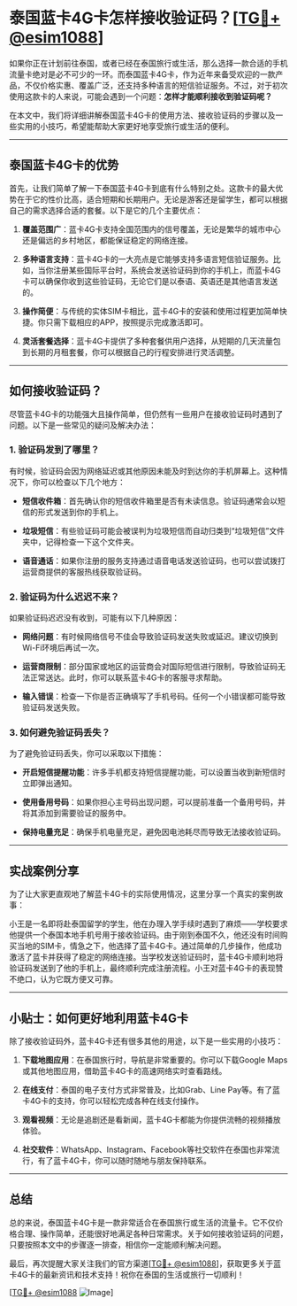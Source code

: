 # 泰国蓝卡4G卡怎样接收验证码？[[TG💪+ @esim1088](https://t.me/s/esim1088)]

如果你正在计划前往泰国，或者已经在泰国旅行或生活，那么选择一款合适的手机流量卡绝对是必不可少的一环。而泰国蓝卡4G卡，作为近年来备受欢迎的一款产品，不仅价格实惠、覆盖广泛，还支持多种语言的短信验证服务。不过，对于初次使用这款卡的人来说，可能会遇到一个问题：**怎样才能顺利接收到验证码呢？**

在本文中，我们将详细讲解泰国蓝卡4G卡的使用方法、接收验证码的步骤以及一些实用的小技巧，希望能帮助大家更好地享受旅行或生活的便利。

---

## 泰国蓝卡4G卡的优势

首先，让我们简单了解一下泰国蓝卡4G卡到底有什么特别之处。这款卡的最大优势在于它的性价比高，适合短期和长期用户。无论是游客还是留学生，都可以根据自己的需求选择合适的套餐。以下是它的几个主要优点：

1. **覆盖范围广**：蓝卡4G卡支持全国范围内的信号覆盖，无论是繁华的城市中心还是偏远的乡村地区，都能保证稳定的网络连接。
   
2. **多种语言支持**：蓝卡4G卡的一大亮点是它能够支持多语言短信验证服务。比如，当你注册某些国际平台时，系统会发送验证码到你的手机上，而蓝卡4G卡可以确保你收到这些验证码，无论它们是以泰语、英语还是其他语言发送的。

3. **操作简便**：与传统的实体SIM卡相比，蓝卡4G卡的安装和使用过程更加简单快捷。你只需下载相应的APP，按照提示完成激活即可。

4. **灵活套餐选择**：蓝卡4G卡提供了多种套餐供用户选择，从短期的几天流量包到长期的月租套餐，你可以根据自己的行程安排进行灵活调整。

---

## 如何接收验证码？

尽管蓝卡4G卡的功能强大且操作简单，但仍然有一些用户在接收验证码时遇到了问题。以下是一些常见的疑问及解决办法：

### 1. **验证码发到了哪里？**

有时候，验证码会因为网络延迟或其他原因未能及时到达你的手机屏幕上。这种情况下，你可以检查以下几个地方：

- **短信收件箱**：首先确认你的短信收件箱里是否有未读信息。验证码通常会以短信的形式发送到你的手机上。
  
- **垃圾短信**：有些验证码可能会被误判为垃圾短信而自动归类到“垃圾短信”文件夹中，记得检查一下这个文件夹。

- **语音通话**：如果你注册的服务支持通过语音电话发送验证码，也可以尝试拨打运营商提供的客服热线获取验证码。

### 2. **验证码为什么迟迟不来？**

如果验证码迟迟没有收到，可能有以下几种原因：

- **网络问题**：有时候网络信号不佳会导致验证码发送失败或延迟。建议切换到Wi-Fi环境后再试一次。
  
- **运营商限制**：部分国家或地区的运营商会对国际短信进行限制，导致验证码无法正常送达。此时，你可以联系蓝卡4G卡的客服寻求帮助。

- **输入错误**：检查一下你是否正确填写了手机号码。任何一个小错误都可能导致验证码发送失败。

### 3. **如何避免验证码丢失？**

为了避免验证码丢失，你可以采取以下措施：

- **开启短信提醒功能**：许多手机都支持短信提醒功能，可以设置当收到新短信时立即弹出通知。

- **使用备用号码**：如果你担心主号码出现问题，可以提前准备一个备用号码，并将其添加到需要验证的服务中。

- **保持电量充足**：确保手机电量充足，避免因电池耗尽而导致无法接收验证码。

---

## 实战案例分享

为了让大家更直观地了解蓝卡4G卡的实际使用情况，这里分享一个真实的案例故事：

小王是一名即将赴泰国留学的学生，他在办理入学手续时遇到了麻烦——学校要求他提供一个泰国本地手机号用于接收验证码。由于刚到泰国不久，他还没有时间购买当地的SIM卡，情急之下，他选择了蓝卡4G卡。通过简单的几步操作，他成功激活了蓝卡并获得了稳定的网络连接。当学校发送验证码时，蓝卡4G卡顺利地将验证码发送到了他的手机上，最终顺利完成注册流程。小王对蓝卡4G卡的表现赞不绝口，认为它既方便又可靠。

---

## 小贴士：如何更好地利用蓝卡4G卡

除了接收验证码外，蓝卡4G卡还有很多其他的用途，以下是一些实用的小技巧：

1. **下载地图应用**：在泰国旅行时，导航是非常重要的。你可以下载Google Maps或其他地图应用，借助蓝卡4G卡的高速网络实时查看路线。

2. **在线支付**：泰国的电子支付方式非常普及，比如Grab、Line Pay等。有了蓝卡4G卡的支持，你可以轻松完成各种在线支付操作。

3. **观看视频**：无论是追剧还是看新闻，蓝卡4G卡都能为你提供流畅的视频播放体验。

4. **社交软件**：WhatsApp、Instagram、Facebook等社交软件在泰国也非常流行，有了蓝卡4G卡，你可以随时随地与朋友保持联系。

---

## 总结

总的来说，泰国蓝卡4G卡是一款非常适合在泰国旅行或生活的流量卡。它不仅价格合理、操作简单，还能很好地满足各种日常需求。关于如何接收验证码的问题，只要按照本文中的步骤逐一排查，相信你一定能顺利解决问题。

最后，再次提醒大家关注我们的官方渠道[[TG💪+ @esim1088](https://t.me/s/esim1088)]，获取更多关于蓝卡4G卡的最新资讯和技术支持！祝你在泰国的生活或旅行一切顺利！

[[TG💪+ @esim1088](https://t.me/s/esim1088) ![Image](https://i.postimg.cc/4NQfJmqS/Snipaste-2025-05-13-00-14-12.png)]